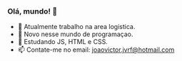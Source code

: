 ### Olá, mundo! 👋

- 🔭 Atualmente trabalho na area logistica. 
- 🧐 Novo nesse mundo de programaçao. 
- 🌱 Estudando JS, HTML e CSS.
- 📫 Contate-me no email: joaovictor.jvrf@hotmail.com

